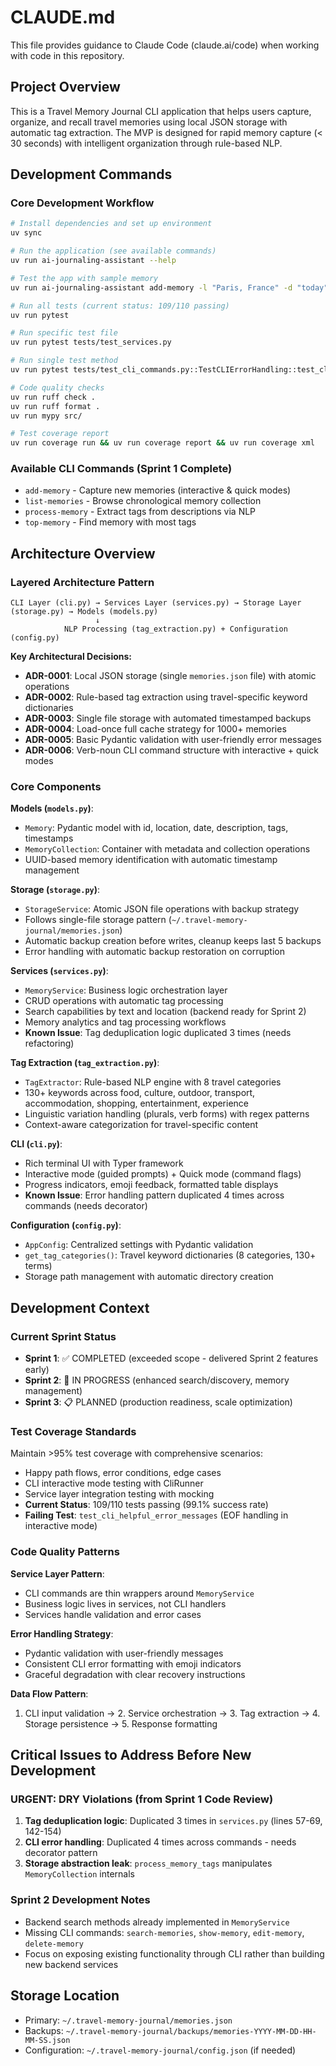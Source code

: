 # CLAUDE.md

This file provides guidance to Claude Code (claude.ai/code) when working with code in this repository.

## Project Overview

This is a Travel Memory Journal CLI application that helps users capture, organize, and recall travel memories using local JSON storage with automatic tag extraction. The MVP is designed for rapid memory capture (< 30 seconds) with intelligent organization through rule-based NLP.

## Development Commands

### Core Development Workflow
```bash
# Install dependencies and set up environment
uv sync

# Run the application (see available commands)
uv run ai-journaling-assistant --help

# Test the app with sample memory
uv run ai-journaling-assistant add-memory -l "Paris, France" -d "today" --description "Amazing day at the Louvre"

# Run all tests (current status: 109/110 passing)
uv run pytest

# Run specific test file
uv run pytest tests/test_services.py

# Run single test method
uv run pytest tests/test_cli_commands.py::TestCLIErrorHandling::test_cli_helpful_error_messages -v

# Code quality checks
uv run ruff check .
uv run ruff format .
uv run mypy src/

# Test coverage report
uv run coverage run && uv run coverage report && uv run coverage xml
```

### Available CLI Commands (Sprint 1 Complete)
- `add-memory` - Capture new memories (interactive & quick modes)
- `list-memories` - Browse chronological memory collection
- `process-memory` - Extract tags from descriptions via NLP
- `top-memory` - Find memory with most tags

## Architecture Overview

### Layered Architecture Pattern
```
CLI Layer (cli.py) → Services Layer (services.py) → Storage Layer (storage.py) → Models (models.py)
                   ↓
            NLP Processing (tag_extraction.py) + Configuration (config.py)
```

**Key Architectural Decisions:**
- **ADR-0001**: Local JSON storage (single `memories.json` file) with atomic operations
- **ADR-0002**: Rule-based tag extraction using travel-specific keyword dictionaries
- **ADR-0003**: Single file storage with automated timestamped backups
- **ADR-0004**: Load-once full cache strategy for 1000+ memories
- **ADR-0005**: Basic Pydantic validation with user-friendly error messages
- **ADR-0006**: Verb-noun CLI command structure with interactive + quick modes

### Core Components

**Models (`models.py`)**:
- `Memory`: Pydantic model with id, location, date, description, tags, timestamps
- `MemoryCollection`: Container with metadata and collection operations
- UUID-based memory identification with automatic timestamp management

**Storage (`storage.py`)**:
- `StorageService`: Atomic JSON file operations with backup strategy
- Follows single-file storage pattern (`~/.travel-memory-journal/memories.json`)
- Automatic backup creation before writes, cleanup keeps last 5 backups
- Error handling with automatic backup restoration on corruption

**Services (`services.py`)**:
- `MemoryService`: Business logic orchestration layer
- CRUD operations with automatic tag processing
- Search capabilities by text and location (backend ready for Sprint 2)
- Memory analytics and tag processing workflows
- **Known Issue**: Tag deduplication logic duplicated 3 times (needs refactoring)

**Tag Extraction (`tag_extraction.py`)**:
- `TagExtractor`: Rule-based NLP engine with 8 travel categories
- 130+ keywords across food, culture, outdoor, transport, accommodation, shopping, entertainment, experience
- Linguistic variation handling (plurals, verb forms) with regex patterns
- Context-aware categorization for travel-specific content

**CLI (`cli.py`)**:
- Rich terminal UI with Typer framework
- Interactive mode (guided prompts) + Quick mode (command flags)
- Progress indicators, emoji feedback, formatted table displays
- **Known Issue**: Error handling pattern duplicated 4 times across commands (needs decorator)

**Configuration (`config.py`)**:
- `AppConfig`: Centralized settings with Pydantic validation
- `get_tag_categories()`: Travel keyword dictionaries (8 categories, 130+ terms)
- Storage path management with automatic directory creation

## Development Context

### Current Sprint Status
- **Sprint 1**: ✅ COMPLETED (exceeded scope - delivered Sprint 2 features early)
- **Sprint 2**: 🚧 IN PROGRESS (enhanced search/discovery, memory management)
- **Sprint 3**: 📋 PLANNED (production readiness, scale optimization)

### Test Coverage Standards
Maintain >95% test coverage with comprehensive scenarios:
- Happy path flows, error conditions, edge cases
- CLI interactive mode testing with CliRunner
- Service layer integration testing with mocking
- **Current Status**: 109/110 tests passing (99.1% success rate)
- **Failing Test**: `test_cli_helpful_error_messages` (EOF handling in interactive mode)

### Code Quality Patterns

**Service Layer Pattern**:
- CLI commands are thin wrappers around `MemoryService`
- Business logic lives in services, not CLI handlers
- Services handle validation and error cases

**Error Handling Strategy**:
- Pydantic validation with user-friendly messages
- Consistent CLI error formatting with emoji indicators
- Graceful degradation with clear recovery instructions

**Data Flow Pattern**:
1. CLI input validation → 2. Service orchestration → 3. Tag extraction → 4. Storage persistence → 5. Response formatting

## Critical Issues to Address Before New Development

### URGENT: DRY Violations (from Sprint 1 Code Review)
1. **Tag deduplication logic**: Duplicated 3 times in `services.py` (lines 57-69, 142-154)
2. **CLI error handling**: Duplicated 4 times across commands - needs decorator pattern
3. **Storage abstraction leak**: `process_memory_tags` manipulates `MemoryCollection` internals

### Sprint 2 Development Notes
- Backend search methods already implemented in `MemoryService`
- Missing CLI commands: `search-memories`, `show-memory`, `edit-memory`, `delete-memory`
- Focus on exposing existing functionality through CLI rather than building new backend services

## Storage Location
- Primary: `~/.travel-memory-journal/memories.json`
- Backups: `~/.travel-memory-journal/backups/memories-YYYY-MM-DD-HH-MM-SS.json`
- Configuration: `~/.travel-memory-journal/config.json` (if needed)